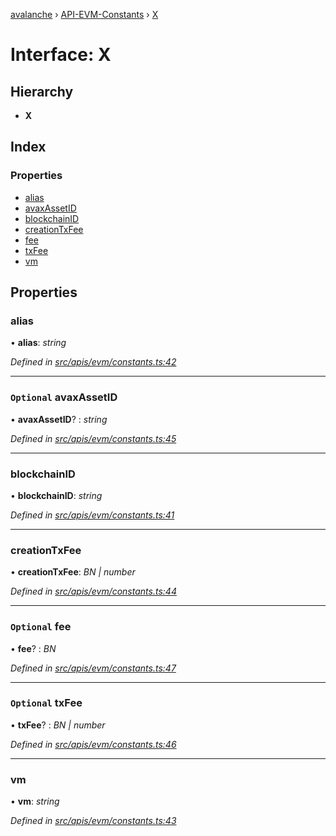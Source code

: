 [avalanche](../README.md) › [API-EVM-Constants](../modules/api_evm_constants.md) › [X](api_evm_constants.x.md)

# Interface: X

## Hierarchy

* **X**

## Index

### Properties

* [alias](api_evm_constants.x.md#alias)
* [avaxAssetID](api_evm_constants.x.md#optional-avaxassetid)
* [blockchainID](api_evm_constants.x.md#blockchainid)
* [creationTxFee](api_evm_constants.x.md#creationtxfee)
* [fee](api_evm_constants.x.md#optional-fee)
* [txFee](api_evm_constants.x.md#optional-txfee)
* [vm](api_evm_constants.x.md#vm)

## Properties

###  alias

• **alias**: *string*

*Defined in [src/apis/evm/constants.ts:42](https://github.com/ava-labs/avalanchejs/blob/fa4a637/src/apis/evm/constants.ts#L42)*

___

### `Optional` avaxAssetID

• **avaxAssetID**? : *string*

*Defined in [src/apis/evm/constants.ts:45](https://github.com/ava-labs/avalanchejs/blob/fa4a637/src/apis/evm/constants.ts#L45)*

___

###  blockchainID

• **blockchainID**: *string*

*Defined in [src/apis/evm/constants.ts:41](https://github.com/ava-labs/avalanchejs/blob/fa4a637/src/apis/evm/constants.ts#L41)*

___

###  creationTxFee

• **creationTxFee**: *BN | number*

*Defined in [src/apis/evm/constants.ts:44](https://github.com/ava-labs/avalanchejs/blob/fa4a637/src/apis/evm/constants.ts#L44)*

___

### `Optional` fee

• **fee**? : *BN*

*Defined in [src/apis/evm/constants.ts:47](https://github.com/ava-labs/avalanchejs/blob/fa4a637/src/apis/evm/constants.ts#L47)*

___

### `Optional` txFee

• **txFee**? : *BN | number*

*Defined in [src/apis/evm/constants.ts:46](https://github.com/ava-labs/avalanchejs/blob/fa4a637/src/apis/evm/constants.ts#L46)*

___

###  vm

• **vm**: *string*

*Defined in [src/apis/evm/constants.ts:43](https://github.com/ava-labs/avalanchejs/blob/fa4a637/src/apis/evm/constants.ts#L43)*
